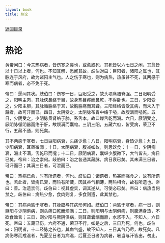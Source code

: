 ```yaml
---
layout: book
title: 热论
---
```


[返回目录](./)

# 热论

黄帝问曰：今夫热病者，皆伤寒之类也，或愈或死，其死皆以六七日之闲，其愈皆以十日以上者，何也。不知其解，愿闻其故。歧伯对曰：巨阳者，诸阳之属也，其脉连于风府，故为诸阳主气也。人之伤于寒也，则为病热，热虽甚不死，其两感于寒而病者，必不免于死。

帝曰：愿闻其状。歧伯曰：伤寒一日，巨阳受之，故头项痛腰脊强。二日阳明受之，阳明主肉，其脉侠鼻络于目，故身热目疼而鼻乾，不得卧也。三日，少阳受之，少阳主胆，其脉循脇络于耳，故胸脇痛而耳聋。三阳经络皆受其病，而未入于藏者，故可汗而已。四日，太阴受之，太阴脉布胃中络于嗌，故腹满而嗌乾。五日，少阴受之，少阴脉贯肾络于肺，系舌本，故口燥舌乾而渴。六日，厥阴受之，厥阴脉循阴器而络于肝，故烦满而囊缩。三阴三阳，五藏六府，皆受病，荣卫不行，五藏不通，则死矣。

其不两感于寒者，七日巨阳病衰，头痛少愈；八日，阳明病衰，身热少愈；九日，少阳病衰，耳聋微闻；十日，太阴病衰，腹减如故，则思饮食；十一日，少阴病衰，渴止不满，舌乾已而嚏；十二日，厥阴病衰，囊纵少腹微下，大气皆去，病日已矣。帝曰：治之柰何。歧伯曰：治之各通其藏脉，病日衰已矣。其未满三日者，可汗而已；其满三日者，可泄而已。

帝曰：热病已愈，时有所遗者，何也。歧伯曰：诸遗者，热甚而强食之，故有所遗也。若此者，皆病已衰，而热有所藏，因其谷气相薄，两热相合，故有所遗也。帝曰：善。治遗柰何。歧伯曰：视其虚实，调其逆从，可使必已矣。帝曰：病热当何禁之。歧伯曰：病热少愈，食肉则复，多食则遗，此其禁也。

帝曰：其病两感于寒者，其脉应与其病形何如。歧伯曰：两感于寒者，病一日，则巨阳与少阴俱病，则头痛口乾而烦满；二日，则阳明与太阴俱病，则腹满身热，不欲食谵言；三日，则少阳与厥阴俱病，则耳聋囊缩而厥，水浆不入，不知人，六日死。帝曰：五藏已伤，六府不通，荣卫不行，如是之后，三日乃死，何也。歧伯曰：阳明者，十二经脉之长也，其血气盛，故不知人，三日其气乃尽，故死矣。凡病伤寒而成温者，先夏至日者为病温，后夏至日者为病暑，暑当与汗皆出，勿止。

